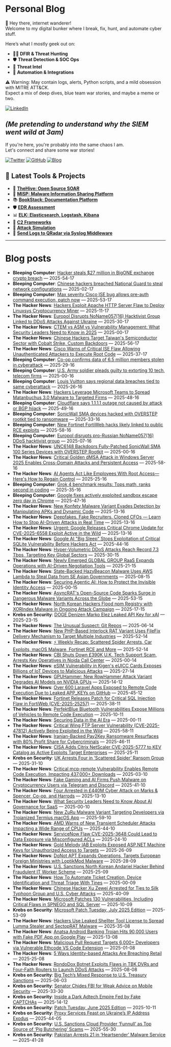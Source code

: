 # Personal Blog

👋 Hey there, internet wanderer!  
Welcome to my digital bunker where I break, fix, hunt, and automate cyber stuff.  

Here’s what I mostly geek out on:

- 🕵️‍♂️ **DFIR & Threat Hunting**  
- 🛡️ **Threat Detection & SOC Ops**  
- 🧠 **Threat Intel**  
- 🤖 **Automation & Integrations**

⚠️ Warning: May contain logs, alerts, Python scripts, and a mild obsession with MITRE ATT&CK.  
Expect a mix of deep dives, blue team war stories, and maybe a meme or two.

[![LinkedIn](https://img.shields.io/badge/LinkedIn-Connect-blue?style=flat&logo=linkedin)](https://www.linkedin.com/in/0xatef)

*(Me pretending to understand why the SIEM went wild at 3am)*  
---  
If you're here, you're probably into the same chaos I am.  
Let's connect and share some war stories!

[![Twitter](https://img.shields.io/badge/Twitter-%400xatef-1DA1F2?style=flat&logo=twitter&logoColor=white)](https://twitter.com/0xatef)
[![GitHub](https://img.shields.io/badge/GitHub-0xAtef-181717?style=flat&logo=github)](https://github.com/0xAtef)
[![Blog](https://img.shields.io/badge/Blog-0xAtef.github.io-orange?style=flat&logo=jekyll)](https://0xatef.github.io)


## 🧰 Latest Tools & Projects

- 🐝 [**TheHive: Open Source SOAR**](https://0xatef.github.io/Projects/#thehive-open-source-soar)  
- 🧬 [**MISP: Malware Information Sharing Platform**](https://0xatef.github.io/Projects/#misp-malware-information-sharing-platform)  
- 📚 [**BookStack: Documentation Platform**](https://0xatef.github.io/Projects/#bookstack-documentation-platform)  
- 🛡️ [**EDR Assessment**](https://0xatef.github.io/Projects/#edr-assessment)  
- 📊 [**ELK: Elasticsearch, Logstash, Kibana**](https://0xatef.github.io/Projects/#elk-elasticsearch-logstash-kibana)  
- 🎯 [**C2 Frameworks**](https://0xatef.github.io/Projects/#c2-frameworks)  
- 🧨 [**Attack Simulation**](https://0xatef.github.io/Projects/#attack-simulation)  
- 🔄 [**Send Logs to QRadar via Syslog Middleware**](https://0xatef.github.io/Projects/#how-to-send-logs-from-an-api-to-qradar-siem-through-syslog-middleware)  

---

# Blog posts
<!-- BLOG-POST-LIST:START -->
- **Bleeping Computer**: [Hacker steals $27 million in BigONE exchange crypto breach](https://www.bleepingcomputer.com/news/security/hacker-steals-27-million-in-bigone-exchange-crypto-breach/) — 2025-54-17
- **Bleeping Computer**: [Chinese hackers breached National Guard to steal network configurations](https://www.bleepingcomputer.com/news/security/chinese-hackers-breached-national-guard-to-steal-network-configurations/) — 2025-02-17
- **Bleeping Computer**: [Max severity Cisco ISE bug allows pre-auth command execution, patch now](https://www.bleepingcomputer.com/news/security/max-severity-cisco-ise-bug-allows-pre-auth-command-execution-patch-now/) — 2025-53-17
- **The Hacker News**: [Hackers Exploit Apache HTTP Server Flaw to Deploy Linuxsys Cryptocurrency Miner](https://thehackernews.com/2025/07/hackers-exploit-apache-http-server-flaw.html) — 2025-11-17
- **The Hacker News**: [Europol Disrupts NoName057&lpar;16&rpar; Hacktivist Group Linked to DDoS Attacks Against Ukraine](https://thehackernews.com/2025/07/europol-disrupts-noname05716-hacktivist.html) — 2025-30-17
- **The Hacker News**: [CTEM vs ASM vs Vulnerability Management: What Security Leaders Need to Know in 2025](https://thehackernews.com/2025/07/ctem-vs-asm-vs-vulnerability-management.html) — 2025-00-17
- **The Hacker News**: [Chinese Hackers Target Taiwan&#39;s Semiconductor Sector with Cobalt Strike, Custom Backdoors](https://thehackernews.com/2025/07/chinese-hackers-target-taiwans.html) — 2025-56-17
- **The Hacker News**: [Cisco Warns of Critical ISE Flaw Allowing Unauthenticated Attackers to Execute Root Code](https://thehackernews.com/2025/07/cisco-warns-of-critical-ise-flaw.html) — 2025-37-17
- **Bleeping Computer**: [Co-op confirms data of 6.5 million members stolen in cyberattack](https://www.bleepingcomputer.com/news/security/co-op-confirms-data-of-65-million-members-stolen-in-cyberattack/) — 2025-29-16
- **Bleeping Computer**: [U.S. Army soldier pleads guilty to extorting 10 tech, telecom firms](https://www.bleepingcomputer.com/news/security/us-army-soldier-pleads-guilty-to-extorting-10-tech-telecom-firms/) — 2025-00-16
- **Bleeping Computer**: [Louis Vuitton says regional data breaches tied to same cyberattack](https://www.bleepingcomputer.com/news/security/louis-vuitton-says-regional-data-breaches-tied-to-same-cyberattack/) — 2025-26-16
- **The Hacker News**: [Hackers Leverage Microsoft Teams to Spread Matanbuchus 3.0 Malware to Targeted Firms](https://thehackernews.com/2025/07/hackers-leverage-microsoft-teams-to.html) — 2025-48-16
- **Bleeping Computer**: [Cloudflare says 1.1.1.1 outage not caused by attack or BGP hijack](https://www.bleepingcomputer.com/news/security/cloudflare-says-1111-outage-not-caused-by-attack-or-bgp-hijack/) — 2025-49-16
- **Bleeping Computer**: [SonicWall SMA devices hacked with OVERSTEP rootkit tied to ransomware](https://www.bleepingcomputer.com/news/security/sonicwall-sma-devices-hacked-with-overstep-rootkit-tied-to-ransomware/) — 2025-33-16
- **Bleeping Computer**: [New Fortinet FortiWeb hacks likely linked to public RCE exploits](https://www.bleepingcomputer.com/news/security/new-fortinet-fortiweb-hacks-likely-linked-to-public-rce-exploits/) — 2025-58-16
- **Bleeping Computer**: [Europol disrupts pro-Russian NoName057&lpar;16&rpar; DDoS hacktivist group](https://www.bleepingcomputer.com/news/security/europol-disrupts-pro-russian-noname05716-ddos-hacktivist-group/) — 2025-07-16
- **The Hacker News**: [UNC6148 Backdoors Fully-Patched SonicWall SMA 100 Series Devices with OVERSTEP Rootkit](https://thehackernews.com/2025/07/unc6148-backdoors-fully-patched.html) — 2025-00-16
- **The Hacker News**: [Critical Golden dMSA Attack in Windows Server 2025 Enables Cross-Domain Attacks and Persistent Access](https://thehackernews.com/2025/07/critical-golden-dmsa-attack-in-windows.html) — 2025-58-16
- **The Hacker News**: [AI Agents Act Like Employees With Root Access—Here&#39;s How to Regain Control](https://thehackernews.com/2025/07/ai-agents-act-like-employees-with-root.html) — 2025-25-16
- **Bleeping Computer**: [Grok 4 benchmark results: Tops math, ranks second in coding](https://www.bleepingcomputer.com/news/artificial-intelligence/grok-4-benchmark-results-tops-math-ranks-second-in-coding/) — 2025-35-16
- **Bleeping Computer**: [Google fixes actively exploited sandbox escape zero day in Chrome](https://www.bleepingcomputer.com/news/security/google-fixes-actively-exploited-sandbox-escape-zero-day-in-chrome/) — 2025-47-16
- **The Hacker News**: [New Konfety Malware Variant Evades Detection by Manipulating APKs and Dynamic Code](https://thehackernews.com/2025/07/new-konfety-malware-variant-evades.html) — 2025-13-16
- **The Hacker News**: [Deepfakes. Fake Recruiters. Cloned CFOs — Learn How to Stop AI-Driven Attacks in Real Time](https://thehackernews.com/2025/07/deepfakes-fake-recruiters-cloned-cfos.html) — 2025-13-16
- **The Hacker News**: [Urgent: Google Releases Critical Chrome Update for CVE-2025-6558 Exploit Active in the Wild](https://thehackernews.com/2025/07/urgent-google-releases-critical-chrome.html) — 2025-13-16
- **The Hacker News**: [Google AI &quot;Big Sleep&quot; Stops Exploitation of Critical SQLite Vulnerability Before Hackers Act](https://thehackernews.com/2025/07/google-ai-big-sleep-stops-exploitation.html) — 2025-44-16
- **The Hacker News**: [Hyper-Volumetric DDoS Attacks Reach Record 7.3 Tbps, Targeting Key Global Sectors](https://thehackernews.com/2025/07/hyper-volumetric-ddos-attacks-reach.html) — 2025-30-15
- **The Hacker News**: [Newly Emerged GLOBAL GROUP RaaS Expands Operations with AI-Driven Negotiation Tools](https://thehackernews.com/2025/07/newly-emerged-global-group-raas-expands.html) — 2025-21-15
- **The Hacker News**: [State-Backed HazyBeacon Malware Uses AWS Lambda to Steal Data from SE Asian Governments](https://thehackernews.com/2025/07/state-backed-hazybeacon-malware-uses.html) — 2025-08-15
- **The Hacker News**: [Securing Agentic AI: How to Protect the Invisible Identity Access](https://thehackernews.com/2025/07/securing-agentic-ai-how-to-protect.html) — 2025-00-15
- **The Hacker News**: [AsyncRAT&#39;s Open-Source Code Sparks Surge in Dangerous Malware Variants Across the Globe](https://thehackernews.com/2025/07/asyncrats-open-source-code-sparks-surge.html) — 2025-53-15
- **The Hacker News**: [North Korean Hackers Flood npm Registry with XORIndex Malware in Ongoing Attack Campaign](https://thehackernews.com/2025/07/north-korean-hackers-flood-npm-registry.html) — 2025-17-15
- **Krebs on Security**: [DOGE Denizen Marko Elez Leaked API Key for xAI](https://krebsonsecurity.com/2025/07/doge-denizen-marko-elez-leaked-api-key-for-xai/) — 2025-23-15
- **The Hacker News**: [The Unusual Suspect: Git Repos](https://thehackernews.com/2025/07/the-unusual-suspect-git-repos.html) — 2025-06-14
- **The Hacker News**: [New PHP-Based Interlock RAT Variant Uses FileFix Delivery Mechanism to Target Multiple Industries](https://thehackernews.com/2025/07/new-php-based-interlock-rat-variant.html) — 2025-52-14
- **The Hacker News**: [⚡ Weekly Recap: Scattered Spider Arrests, Car Exploits, macOS Malware, Fortinet RCE and More](https://thehackernews.com/2025/07/weekly-recap-scattered-spider-arrests.html) — 2025-52-14
- **The Hacker News**: [CBI Shuts Down £390K U.K. Tech Support Scam, Arrests Key Operatives in Noida Call Center](https://thehackernews.com/2025/07/cbi-shuts-down-390k-uk-tech-support.html) — 2025-00-14
- **The Hacker News**: [eSIM Vulnerability in Kigen&#39;s eUICC Cards Exposes Billions of IoT Devices to Malicious Attacks](https://thehackernews.com/2025/07/esim-vulnerability-in-kigens-euicc.html) — 2025-27-14
- **The Hacker News**: [GPUHammer: New RowHammer Attack Variant Degrades AI Models on NVIDIA GPUs](https://thehackernews.com/2025/07/gpuhammer-new-rowhammer-attack-variant.html) — 2025-14-12
- **The Hacker News**: [Over 600 Laravel Apps Exposed to Remote Code Execution Due to Leaked APP_KEYs on GitHub](https://thehackernews.com/2025/07/over-600-laravel-apps-exposed-to-remote.html) — 2025-45-12
- **The Hacker News**: [Fortinet Releases Patch for Critical SQL Injection Flaw in FortiWeb &lpar;CVE-2025-25257&rpar;](https://thehackernews.com/2025/07/fortinet-releases-patch-for-critical.html) — 2025-38-11
- **The Hacker News**: [PerfektBlue Bluetooth Vulnerabilities Expose Millions of Vehicles to Remote Code Execution](https://thehackernews.com/2025/07/perfektblue-bluetooth-vulnerabilities.html) — 2025-10-11
- **The Hacker News**: [Securing Data in the AI Era](https://thehackernews.com/2025/07/securing-data-in-ai-era.html) — 2025-00-11
- **The Hacker News**: [Critical Wing FTP Server Vulnerability &lpar;CVE-2025-47812&rpar; Actively Being Exploited in the Wild](https://thehackernews.com/2025/07/critical-wing-ftp-server-vulnerability.html) — 2025-58-11
- **The Hacker News**: [Iranian-Backed Pay2Key Ransomware Resurfaces with 80% Profit Share for Cybercriminals](https://thehackernews.com/2025/07/iranian-backed-pay2key-ransomware.html) — 2025-46-11
- **The Hacker News**: [CISA Adds Citrix NetScaler CVE-2025-5777 to KEV Catalog as Active Exploits Target Enterprises](https://thehackernews.com/2025/07/cisa-adds-citrix-netscaler-cve-2025.html) — 2025-25-11
- **Krebs on Security**: [UK Arrests Four in ‘Scattered Spider’ Ransom Group](https://krebsonsecurity.com/2025/07/uk-charges-four-in-scattered-spider-ransom-group/) — 2025-31-10
- **The Hacker News**: [Critical mcp-remote Vulnerability Enables Remote Code Execution, Impacting 437,000+ Downloads](https://thehackernews.com/2025/07/critical-mcp-remote-vulnerability.html) — 2025-03-10
- **The Hacker News**: [Fake Gaming and AI Firms Push Malware on Cryptocurrency Users via Telegram and Discord](https://thehackernews.com/2025/07/fake-gaming-and-ai-firms-push-malware.html) — 2025-41-10
- **The Hacker News**: [Four Arrested in £440M Cyber Attack on Marks &amp; Spencer, Co-op, and Harrods](https://thehackernews.com/2025/07/four-arrested-in-440m-cyber-attack-on.html) — 2025-13-10
- **The Hacker News**: [What Security Leaders Need to Know About AI Governance for SaaS](https://thehackernews.com/2025/07/what-security-leaders-need-to-know.html) — 2025-00-10
- **The Hacker News**: [New ZuRu Malware Variant Targeting Developers via Trojanized Termius macOS App](https://thehackernews.com/2025/07/new-macos-malware-zuru-targeting.html) — 2025-59-10
- **The Hacker News**: [AMD Warns of New Transient Scheduler Attacks Impacting a Wide Range of CPUs](https://thehackernews.com/2025/07/amd-warns-of-new-transient-scheduler.html) — 2025-44-10
- **The Hacker News**: [ServiceNow Flaw CVE-2025-3648 Could Lead to Data Exposure via Misconfigured ACLs](https://thehackernews.com/2025/07/servicenow-flaw-cve-2025-3648-could.html) — 2025-24-10
- **The Hacker News**: [Gold Melody IAB Exploits Exposed ASP.NET Machine Keys for Unauthorized Access to Targets](https://thehackernews.com/2025/07/gold-melody-iab-exploits-exposed-aspnet.html) — 2025-26-09
- **The Hacker News**: [DoNot APT Expands Operations, Targets European Foreign Ministries with LoptikMod Malware](https://thehackernews.com/2025/07/donot-apt-expands-operations-targets.html) — 2025-28-09
- **The Hacker News**: [U.S. Sanctions North Korean Andariel Hacker Behind Fraudulent IT Worker Scheme](https://thehackernews.com/2025/07/us-sanctions-north-korean-andariel.html) — 2025-25-09
- **The Hacker News**: [How To Automate Ticket Creation, Device Identification and Threat Triage With Tines](https://thehackernews.com/2025/07/how-to-automate-ticket-creation-device.html) — 2025-00-09
- **The Hacker News**: [Chinese Hacker Xu Zewei Arrested for Ties to Silk Typhoon Group and U.S. Cyber Attacks](https://thehackernews.com/2025/07/chinese-hacker-xu-zewei-arrested-for.html) — 2025-40-09
- **The Hacker News**: [Microsoft Patches 130 Vulnerabilities, Including Critical Flaws in SPNEGO and SQL Server](https://thehackernews.com/2025/07/microsoft-patches-130-vulnerabilities.html) — 2025-10-09
- **Krebs on Security**: [Microsoft Patch Tuesday, July 2025 Edition](https://krebsonsecurity.com/2025/07/microsoft-patch-tuesday-july-2025-edition/) — 2025-53-09
- **The Hacker News**: [Hackers Use Leaked Shellter Tool License to Spread Lumma Stealer and SectopRAT Malware](https://thehackernews.com/2025/07/hackers-use-leaked-shellter-tool.html) — 2025-35-08
- **The Hacker News**: [Anatsa Android Banking Trojan Hits 90,000 Users with Fake PDF App on Google Play](https://thehackernews.com/2025/07/anatsa-android-banking-trojan-hits.html) — 2025-13-08
- **The Hacker News**: [Malicious Pull Request Targets 6,000+ Developers via Vulnerable Ethcode VS Code Extension](https://thehackernews.com/2025/07/malicious-pull-request-infects-6000.html) — 2025-01-08
- **The Hacker News**: [5 Ways Identity-based Attacks Are Breaching Retail](https://thehackernews.com/2025/07/5-ways-identity-based-attacks-are.html) — 2025-25-08
- **The Hacker News**: [RondoDox Botnet Exploits Flaws in TBK DVRs and Four-Faith Routers to Launch DDoS Attacks](https://thehackernews.com/2025/07/rondodox-botnet-exploits-flaws-in-tbk.html) — 2025-08-08
- **Krebs on Security**: [Big Tech’s Mixed Response to U.S. Treasury Sanctions](https://krebsonsecurity.com/2025/07/big-techs-mixed-response-to-u-s-treasury-sanctions/) — 2025-06-03
- **Krebs on Security**: [Senator Chides FBI for Weak Advice on Mobile Security](https://krebsonsecurity.com/2025/06/senator-chides-fbi-for-weak-advice-on-mobile-security/) — 2025-33-30
- **Krebs on Security**: [Inside a Dark Adtech Empire Fed by Fake CAPTCHAs](https://krebsonsecurity.com/2025/06/inside-a-dark-adtech-empire-fed-by-fake-captchas/) — 2025-14-12
- **Krebs on Security**: [Patch Tuesday, June 2025 Edition](https://krebsonsecurity.com/2025/06/patch-tuesday-june-2025-edition/) — 2025-10-11
- **Krebs on Security**: [Proxy Services Feast on Ukraine’s IP Address Exodus](https://krebsonsecurity.com/2025/06/proxy-services-feast-on-ukraines-ip-address-exodus/) — 2025-44-05
- **Krebs on Security**: [U.S. Sanctions Cloud Provider ‘Funnull’ as Top Source of ‘Pig Butchering’ Scams](https://krebsonsecurity.com/2025/05/u-s-sanctions-cloud-provider-funnull-as-top-source-of-pig-butchering-scams/) — 2025-55-30
- **Krebs on Security**: [Pakistan Arrests 21 in ‘Heartsender’ Malware Service](https://krebsonsecurity.com/2025/05/pakistan-arrests-21-in-heartsender-malware-service/) — 2025-41-28<!-- BLOG-POST-LIST:END -->
